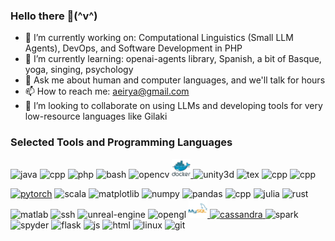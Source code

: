 ### Hello there 👋(^v^)

- 🔭 I’m currently working on: Computational Linguistics (Small LLM Agents), DevOps, and Software Development in PHP
- 🌱 I’m currently learning: openai-agents library, Spanish, a bit of Basque, yoga, singing, psychology
- 💬 Ask me about human and computer languages, and we'll talk for hours
- 📫 How to reach me: aeirya@gmail.com
- 👯 I’m looking to collaborate on using LLMs and developing tools for very low-resource languages like Gilaki
 
### Selected Tools and Programming Languages
<a><img src="https://cdn.jsdelivr.net/gh/devicons/devicon@latest/icons/java/java-original.svg" alt="java" width="30" height="30"/></a>
<a><img src="https://cdn.jsdelivr.net/gh/devicons/devicon@latest/icons/python/python-original.svg" alt="cpp" width="30" height="30"/></a>
<a><img src="https://cdn.jsdelivr.net/gh/devicons/devicon@latest/icons/php/php-original.svg" alt="php" width="30" height="30"/></a>
<a><img src="https://cdn.jsdelivr.net/gh/devicons/devicon@latest/icons/bash/bash-original.svg" alt="bash" width="30" height="30"/></a>
<a><img src="https://cdn.jsdelivr.net/gh/devicons/devicon@latest/icons/opencv/opencv-original-wordmark.svg" alt="opencv" width="30" height="30"/></a> 
<a href="https://www.docker.com/" target="_blank" rel="noreferrer"> <img src="https://raw.githubusercontent.com/devicons/devicon/master/icons/docker/docker-original-wordmark.svg" alt="docker" width="30" height="30"/> </a>
<a><img src="https://cdn.jsdelivr.net/gh/devicons/devicon@latest/icons/unity/unity-original.svg" alt="unity3d" width="30" height="30"/></a>
<a><img src="https://cdn.jsdelivr.net/gh/devicons/devicon@latest/icons/tex/tex-original.svg" alt="tex" width="30" height="30" title="latex"/></a>
</a>
<a><img src="https://cdn.jsdelivr.net/gh/devicons/devicon@latest/icons/csharp/csharp-original.svg" alt="cpp" width="30" height="30"/></a>
<a><img src="https://cdn.jsdelivr.net/gh/devicons/devicon@latest/icons/cplusplus/cplusplus-original.svg" alt="cpp" width="30" height="30"/></a>


<a href="https://pytorch.org"><img src="https://cdn.jsdelivr.net/gh/devicons/devicon@latest/icons/pytorch/pytorch-original.svg" alt="pytorch" width="30" height="30" title="pytorch"/></a>
<a><img src="https://cdn.jsdelivr.net/gh/devicons/devicon@latest/icons/scala/scala-original.svg" alt="scala" width="30" height="30" title="scala"/></a>
<a><img src="https://cdn.jsdelivr.net/gh/devicons/devicon@latest/icons/matplotlib/matplotlib-original.svg" alt="matplotlib" width="30" height="30" title="matplotlib"/></a>
<a><img src="https://cdn.jsdelivr.net/gh/devicons/devicon@latest/icons/numpy/numpy-original.svg" alt="numpy" width="30" height="30"/></a>
<a><img src="https://cdn.jsdelivr.net/gh/devicons/devicon@latest/icons/pandas/pandas-original.svg" alt="pandas" width="30" height="30"/></a>
<a><img src="https://cdn.jsdelivr.net/gh/devicons/devicon@latest/icons/scikitlearn/scikitlearn-original.svg" alt="cpp" width="30" height="30"/></a>
<a><img src="https://cdn.jsdelivr.net/gh/devicons/devicon@latest/icons/julia/julia-original-wordmark.svg" alt="julia" width="30" height="30"/>
<a><img src="https://cdn.jsdelivr.net/gh/devicons/devicon@latest/icons/rust/rust-original.svg" alt="rust" width="30" height="30"/></a>
<a><img src="https://cdn.jsdelivr.net/gh/devicons/devicon@latest/icons/matlab/matlab-original.svg" alt="matlab" width="30" height="30"/></a>
<a><img src="https://cdn.jsdelivr.net/gh/devicons/devicon@latest/icons/ssh/ssh-original.svg" alt="ssh" width="30" height="30" title="ssh"/></a>
<a><img src="https://cdn.jsdelivr.net/gh/devicons/devicon@latest/icons/unrealengine/unrealengine-original.svg" alt="unreal-engine" width="30" height="30"/></a>
<a><img src="https://cdn.jsdelivr.net/gh/devicons/devicon@latest/icons/opengl/opengl-original.svg" alt="opengl" width="30" height="30"/></a>
<a href="https://www.mysql.com/" target="_blank" rel="noreferrer"> <img src="https://raw.githubusercontent.com/devicons/devicon/master/icons/mysql/mysql-original-wordmark.svg" alt="mysql" width="30" height="30"/> </a>
<a href="https://cassandra.apache.org/" target="_blank" rel="noreferrer"> <img src="https://www.vectorlogo.zone/logos/apache_cassandra/apache_cassandra-icon.svg" alt="cassandra" width="30" height="30"/> </a> 
<a><img src="https://cdn.jsdelivr.net/gh/devicons/devicon@latest/icons/apachespark/apachespark-original.svg" alt="spark" title="spark" width="30" height="30"/></a>
<a><img src="https://cdn.jsdelivr.net/gh/devicons/devicon@latest/icons/spyder/spyder-original.svg" alt="spyder" width="30" height="30" title="spyder"/></a>
<a><img src="https://cdn.jsdelivr.net/gh/devicons/devicon@latest/icons/flask/flask-original.svg" alt="flask" width="30" height="30" title="flask"/></a>
<a><img src="https://cdn.jsdelivr.net/gh/devicons/devicon@latest/icons/javascript/javascript-original.svg" alt="js" width="30" height="30"/></a>
<a><img src="https://cdn.jsdelivr.net/gh/devicons/devicon@latest/icons/html5/html5-original.svg" alt="html" width="30" height="30"/></a>
<a><img src="https://cdn.jsdelivr.net/gh/devicons/devicon@latest/icons/linux/linux-original.svg" alt="linux" width="30" height="30"/></a>
<a><img src="https://cdn.jsdelivr.net/gh/devicons/devicon@latest/icons/git/git-original.svg" alt="git" width="30" height="30" title="git"/></a>

<!--
- 🔭 I’m currently working on: my behavior :))
- 🌱 I’m currently learning: julia, rust, japanese

- ⚡ Fun fact: it has been estimated that 20 million Japanese can play shogi, of which perhaps 1 million are active players
- 👷 working in: a secret cool organization which doesn't even exist 🥼😕
-->

<!--
**aeirya/aeirya** is a ✨ _special_ ✨ repository because its `README.md` (this file) appears on your GitHub profile.

Here are some ideas to get you started:

- 🔭 I’m currently working on ...
- 🌱 I’m currently learning ...
- 👯 I’m looking to collaborate on ...
- 🤔 I’m looking for help with ...
- 💬 Ask me about ...
- 📫 How to reach me: ...
- 😄 Pronouns: ...
- ⚡ Fun fact: ...
-->

<!-- 
Credits:
I got the style of my tools and languages part from:
https://github.com/mohammadhasanii/mohammadhasanii
 -->

